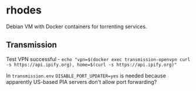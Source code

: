 # rhodes

Debian VM with Docker containers for torrenting services.

## Transmission

Test VPN successful - `echo "vpn=$(docker exec transmission-openvpn curl -s https://api.ipify.org), home=$(curl -s https://api.ipify.org)"`

In `transmission.env` `DISABLE_PORT_UPDATER=yes` is needed because apparently US-based PIA servers don't allow port forwarding?
